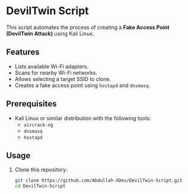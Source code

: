 # DevilTwin Script

This script automates the process of creating a **Fake Access Point (DevilTwin Attack)** using Kali Linux.

## Features
- Lists available Wi-Fi adapters.
- Scans for nearby Wi-Fi networks.
- Allows selecting a target SSID to clone.
- Creates a fake access point using `hostapd` and `dnsmasq`.

## Prerequisites
- Kali Linux or similar distribution with the following tools:
  - `aircrack-ng`
  - `dnsmasq`
  - `hostapd`

## Usage
1. Clone this repository:
   ```bash
   git clone https://github.com/Abdullah-XDev/DevilTwin-Script.git
   cd DevilTwin-Script
